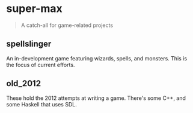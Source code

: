 super-max
=========

> A catch-all for game-related projects

spellslinger
------------

An in-development game featuring wizards, spells, and monsters.  This
is the focus of current efforts.

old_2012
--------

These hold the 2012 attempts at writing a game.  There's some C++, and
some Haskell that uses SDL.
